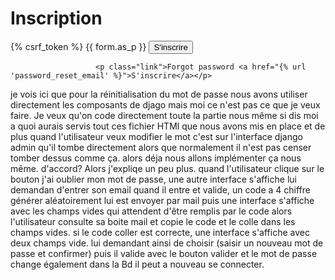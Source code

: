 <!-- filepath: /Users/pyinv/Dev/DocSharing/share/templates/register.html -->
<!DOCTYPE html>
<html lang="en">
<head>
    <meta charset="UTF-8">
    <meta name="viewport" content="width=device-width, initial-scale=1.0">
    <title>Inscription</title>
</head>
<body>
    <h1>Inscription</h1>
    <form method="post" action="{% url 'register' %}">
        {% csrf_token %}
        {{ form.as_p }}
        <button type="submit">S'inscrire</button>
    </form>
</body>
</html>

                       <p class="link">Forgot password <a href="{% url 'password_reset_email' %}">S'inscrire</a></p>


je vois ici que pour la réinitialisation du mot de passe nous avons utiliser directement les composants de djago mais moi ce n'est pas ce que je veux faire. Je veux qu'on code directement toute la partie nous même si dis moi a quoi aurais servis tout ces fichier HTMl que nous avons mis en place et de plus quand l'utilisateur veux modifier le mot c'est sur l'interface django admin qu'il tombe directement alors que normalement il n'est pas censer tomber dessus comme ça.
alors déja nous allons implémenter ça nous même. d'accord? Alors j'expliqe un peu plus.
quand l'utilisateur clique sur le bouton j'ai oublier mon mot de passe, une autre interface s'affiche lui demandan d'entrer son email quand il entre et valide, un code a 4 chiffre générer aléatoirement lui est envoyer par mail puis une interface s'affiche avec les champs vides qui attendent d'être remplis par le code alors l'utilisateur consulte sa boite mail et copie le code et le colle dans les champs vides. si le code coller est correcte, une interface s'affiche avec deux champs vide. lui demandant ainsi de choisir (saisir un nouveau mot de passe et confirmer) puis il valide avec le bouton valider  et le mot de passe change également dans la Bd il peut a nouveau se connecter.